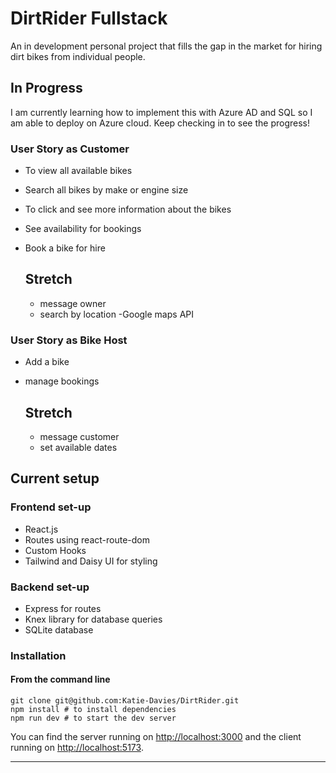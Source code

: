 # DirtRider Fullstack 

An in development personal project that fills the gap in the market for hiring dirt bikes from individual people. 

## In Progress 
I am currently learning how to implement this with Azure AD and SQL so I am able to deploy on Azure cloud. Keep checking in to see the progress! 


### User Story as Customer 

* To view all available bikes
* Search all bikes by make or engine size
* To click and see more information about the bikes
* See availability for bookings
* Book a bike for hire 

  ## Stretch
  * message owner
  * search by location -Google maps API

### User Story as Bike Host
* Add a bike
* manage bookings

  ## Stretch
  * message customer
  * set available dates

## Current setup

### Frontend set-up 
* React.js
* Routes using react-route-dom
* Custom Hooks
* Tailwind and Daisy UI for styling

### Backend set-up 
* Express for routes
* Knex library for database queries
* SQLite database 



### Installation
#### **From the command line**

```
git clone git@github.com:Katie-Davies/DirtRider.git
npm install # to install dependencies
npm run dev # to start the dev server
```

You can find the server running on [http://localhost:3000](http://localhost:3000) and the client running on [http://localhost:5173](http://localhost:5173).

---

